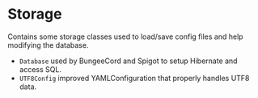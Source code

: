 # Storage
Contains some storage classes used to load/save config files and help modifying the database.

* `Database` used by BungeeCord and Spigot to setup Hibernate and access SQL.
* `UTF8Config` improved YAMLConfiguration that properly handles UTF8 data.